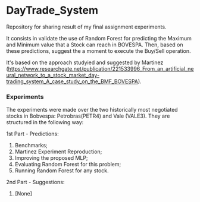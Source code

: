 # DayTrade_System

Repository for sharing result of my final assignment experiments.

It consists in validate the use of Random Forest for predicting the Maximum and Minimum value that a Stock can reach in BOVESPA. Then, based on these predictions, suggest the a moment to execute the Buy/Sell operation.

It's based on the approach studyied and suggested by Martinez (https://www.researchgate.net/publication/221533996_From_an_artificial_neural_network_to_a_stock_market_day-trading_system_A_case_study_on_the_BMF_BOVESPA).

### Experiments

The experiments were made over the two historically most negotiated stocks in Bobvespa: Petrobras(PETR4) and Vale (VALE3). They are structured in the following way:

1st Part - Predictions:
  1. Benchmarks;
  2. Martinez Experiment Reproduction;
  3. Improving the proposed MLP;
  4. Evaluating Random Forest for this problem;
  5. Running Random Forest for any stock.

2nd Part - Suggestions:
  1. [None]
